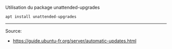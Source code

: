 
Utilisation du package unattended-upgrades

```
apt install unattended-upgrades
```



--- 

Source:
- https://guide.ubuntu-fr.org/server/automatic-updates.html